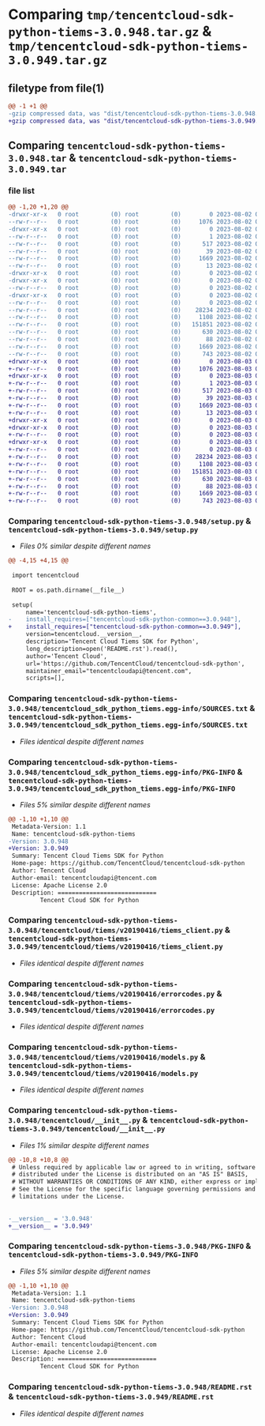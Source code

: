 # Comparing `tmp/tencentcloud-sdk-python-tiems-3.0.948.tar.gz` & `tmp/tencentcloud-sdk-python-tiems-3.0.949.tar.gz`

## filetype from file(1)

```diff
@@ -1 +1 @@
-gzip compressed data, was "dist/tencentcloud-sdk-python-tiems-3.0.948.tar", last modified: Wed Aug  2 00:39:35 2023, max compression
+gzip compressed data, was "dist/tencentcloud-sdk-python-tiems-3.0.949.tar", last modified: Thu Aug  3 00:36:32 2023, max compression
```

## Comparing `tencentcloud-sdk-python-tiems-3.0.948.tar` & `tencentcloud-sdk-python-tiems-3.0.949.tar`

### file list

```diff
@@ -1,20 +1,20 @@
-drwxr-xr-x   0 root         (0) root         (0)        0 2023-08-02 00:39:35.000000 tencentcloud-sdk-python-tiems-3.0.948/
--rw-r--r--   0 root         (0) root         (0)     1076 2023-08-02 00:39:35.000000 tencentcloud-sdk-python-tiems-3.0.948/setup.py
-drwxr-xr-x   0 root         (0) root         (0)        0 2023-08-02 00:39:35.000000 tencentcloud-sdk-python-tiems-3.0.948/tencentcloud_sdk_python_tiems.egg-info/
--rw-r--r--   0 root         (0) root         (0)        1 2023-08-02 00:39:35.000000 tencentcloud-sdk-python-tiems-3.0.948/tencentcloud_sdk_python_tiems.egg-info/dependency_links.txt
--rw-r--r--   0 root         (0) root         (0)      517 2023-08-02 00:39:35.000000 tencentcloud-sdk-python-tiems-3.0.948/tencentcloud_sdk_python_tiems.egg-info/SOURCES.txt
--rw-r--r--   0 root         (0) root         (0)       39 2023-08-02 00:39:35.000000 tencentcloud-sdk-python-tiems-3.0.948/tencentcloud_sdk_python_tiems.egg-info/requires.txt
--rw-r--r--   0 root         (0) root         (0)     1669 2023-08-02 00:39:35.000000 tencentcloud-sdk-python-tiems-3.0.948/tencentcloud_sdk_python_tiems.egg-info/PKG-INFO
--rw-r--r--   0 root         (0) root         (0)       13 2023-08-02 00:39:35.000000 tencentcloud-sdk-python-tiems-3.0.948/tencentcloud_sdk_python_tiems.egg-info/top_level.txt
-drwxr-xr-x   0 root         (0) root         (0)        0 2023-08-02 00:39:35.000000 tencentcloud-sdk-python-tiems-3.0.948/tencentcloud/
-drwxr-xr-x   0 root         (0) root         (0)        0 2023-08-02 00:39:35.000000 tencentcloud-sdk-python-tiems-3.0.948/tencentcloud/tiems/
--rw-r--r--   0 root         (0) root         (0)        0 2023-08-02 00:39:35.000000 tencentcloud-sdk-python-tiems-3.0.948/tencentcloud/tiems/__init__.py
-drwxr-xr-x   0 root         (0) root         (0)        0 2023-08-02 00:39:35.000000 tencentcloud-sdk-python-tiems-3.0.948/tencentcloud/tiems/v20190416/
--rw-r--r--   0 root         (0) root         (0)        0 2023-08-02 00:39:35.000000 tencentcloud-sdk-python-tiems-3.0.948/tencentcloud/tiems/v20190416/__init__.py
--rw-r--r--   0 root         (0) root         (0)    28234 2023-08-02 00:39:35.000000 tencentcloud-sdk-python-tiems-3.0.948/tencentcloud/tiems/v20190416/tiems_client.py
--rw-r--r--   0 root         (0) root         (0)     1108 2023-08-02 00:39:35.000000 tencentcloud-sdk-python-tiems-3.0.948/tencentcloud/tiems/v20190416/errorcodes.py
--rw-r--r--   0 root         (0) root         (0)   151851 2023-08-02 00:39:35.000000 tencentcloud-sdk-python-tiems-3.0.948/tencentcloud/tiems/v20190416/models.py
--rw-r--r--   0 root         (0) root         (0)      630 2023-08-02 00:39:35.000000 tencentcloud-sdk-python-tiems-3.0.948/tencentcloud/__init__.py
--rw-r--r--   0 root         (0) root         (0)       88 2023-08-02 00:39:35.000000 tencentcloud-sdk-python-tiems-3.0.948/setup.cfg
--rw-r--r--   0 root         (0) root         (0)     1669 2023-08-02 00:39:35.000000 tencentcloud-sdk-python-tiems-3.0.948/PKG-INFO
--rw-r--r--   0 root         (0) root         (0)      743 2023-08-02 00:39:35.000000 tencentcloud-sdk-python-tiems-3.0.948/README.rst
+drwxr-xr-x   0 root         (0) root         (0)        0 2023-08-03 00:36:32.000000 tencentcloud-sdk-python-tiems-3.0.949/
+-rw-r--r--   0 root         (0) root         (0)     1076 2023-08-03 00:36:32.000000 tencentcloud-sdk-python-tiems-3.0.949/setup.py
+drwxr-xr-x   0 root         (0) root         (0)        0 2023-08-03 00:36:32.000000 tencentcloud-sdk-python-tiems-3.0.949/tencentcloud_sdk_python_tiems.egg-info/
+-rw-r--r--   0 root         (0) root         (0)        1 2023-08-03 00:36:32.000000 tencentcloud-sdk-python-tiems-3.0.949/tencentcloud_sdk_python_tiems.egg-info/dependency_links.txt
+-rw-r--r--   0 root         (0) root         (0)      517 2023-08-03 00:36:32.000000 tencentcloud-sdk-python-tiems-3.0.949/tencentcloud_sdk_python_tiems.egg-info/SOURCES.txt
+-rw-r--r--   0 root         (0) root         (0)       39 2023-08-03 00:36:32.000000 tencentcloud-sdk-python-tiems-3.0.949/tencentcloud_sdk_python_tiems.egg-info/requires.txt
+-rw-r--r--   0 root         (0) root         (0)     1669 2023-08-03 00:36:32.000000 tencentcloud-sdk-python-tiems-3.0.949/tencentcloud_sdk_python_tiems.egg-info/PKG-INFO
+-rw-r--r--   0 root         (0) root         (0)       13 2023-08-03 00:36:32.000000 tencentcloud-sdk-python-tiems-3.0.949/tencentcloud_sdk_python_tiems.egg-info/top_level.txt
+drwxr-xr-x   0 root         (0) root         (0)        0 2023-08-03 00:36:32.000000 tencentcloud-sdk-python-tiems-3.0.949/tencentcloud/
+drwxr-xr-x   0 root         (0) root         (0)        0 2023-08-03 00:36:32.000000 tencentcloud-sdk-python-tiems-3.0.949/tencentcloud/tiems/
+-rw-r--r--   0 root         (0) root         (0)        0 2023-08-03 00:36:32.000000 tencentcloud-sdk-python-tiems-3.0.949/tencentcloud/tiems/__init__.py
+drwxr-xr-x   0 root         (0) root         (0)        0 2023-08-03 00:36:32.000000 tencentcloud-sdk-python-tiems-3.0.949/tencentcloud/tiems/v20190416/
+-rw-r--r--   0 root         (0) root         (0)        0 2023-08-03 00:36:32.000000 tencentcloud-sdk-python-tiems-3.0.949/tencentcloud/tiems/v20190416/__init__.py
+-rw-r--r--   0 root         (0) root         (0)    28234 2023-08-03 00:36:32.000000 tencentcloud-sdk-python-tiems-3.0.949/tencentcloud/tiems/v20190416/tiems_client.py
+-rw-r--r--   0 root         (0) root         (0)     1108 2023-08-03 00:36:32.000000 tencentcloud-sdk-python-tiems-3.0.949/tencentcloud/tiems/v20190416/errorcodes.py
+-rw-r--r--   0 root         (0) root         (0)   151851 2023-08-03 00:36:32.000000 tencentcloud-sdk-python-tiems-3.0.949/tencentcloud/tiems/v20190416/models.py
+-rw-r--r--   0 root         (0) root         (0)      630 2023-08-03 00:36:32.000000 tencentcloud-sdk-python-tiems-3.0.949/tencentcloud/__init__.py
+-rw-r--r--   0 root         (0) root         (0)       88 2023-08-03 00:36:32.000000 tencentcloud-sdk-python-tiems-3.0.949/setup.cfg
+-rw-r--r--   0 root         (0) root         (0)     1669 2023-08-03 00:36:32.000000 tencentcloud-sdk-python-tiems-3.0.949/PKG-INFO
+-rw-r--r--   0 root         (0) root         (0)      743 2023-08-03 00:36:32.000000 tencentcloud-sdk-python-tiems-3.0.949/README.rst
```

### Comparing `tencentcloud-sdk-python-tiems-3.0.948/setup.py` & `tencentcloud-sdk-python-tiems-3.0.949/setup.py`

 * *Files 0% similar despite different names*

```diff
@@ -4,15 +4,15 @@
 
 import tencentcloud
 
 ROOT = os.path.dirname(__file__)
 
 setup(
     name='tencentcloud-sdk-python-tiems',
-    install_requires=["tencentcloud-sdk-python-common==3.0.948"],
+    install_requires=["tencentcloud-sdk-python-common==3.0.949"],
     version=tencentcloud.__version__,
     description='Tencent Cloud Tiems SDK for Python',
     long_description=open('README.rst').read(),
     author='Tencent Cloud',
     url='https://github.com/TencentCloud/tencentcloud-sdk-python',
     maintainer_email="tencentcloudapi@tencent.com",
     scripts=[],
```

### Comparing `tencentcloud-sdk-python-tiems-3.0.948/tencentcloud_sdk_python_tiems.egg-info/SOURCES.txt` & `tencentcloud-sdk-python-tiems-3.0.949/tencentcloud_sdk_python_tiems.egg-info/SOURCES.txt`

 * *Files identical despite different names*

### Comparing `tencentcloud-sdk-python-tiems-3.0.948/tencentcloud_sdk_python_tiems.egg-info/PKG-INFO` & `tencentcloud-sdk-python-tiems-3.0.949/tencentcloud_sdk_python_tiems.egg-info/PKG-INFO`

 * *Files 5% similar despite different names*

```diff
@@ -1,10 +1,10 @@
 Metadata-Version: 1.1
 Name: tencentcloud-sdk-python-tiems
-Version: 3.0.948
+Version: 3.0.949
 Summary: Tencent Cloud Tiems SDK for Python
 Home-page: https://github.com/TencentCloud/tencentcloud-sdk-python
 Author: Tencent Cloud
 Author-email: tencentcloudapi@tencent.com
 License: Apache License 2.0
 Description: ============================
         Tencent Cloud SDK for Python
```

### Comparing `tencentcloud-sdk-python-tiems-3.0.948/tencentcloud/tiems/v20190416/tiems_client.py` & `tencentcloud-sdk-python-tiems-3.0.949/tencentcloud/tiems/v20190416/tiems_client.py`

 * *Files identical despite different names*

### Comparing `tencentcloud-sdk-python-tiems-3.0.948/tencentcloud/tiems/v20190416/errorcodes.py` & `tencentcloud-sdk-python-tiems-3.0.949/tencentcloud/tiems/v20190416/errorcodes.py`

 * *Files identical despite different names*

### Comparing `tencentcloud-sdk-python-tiems-3.0.948/tencentcloud/tiems/v20190416/models.py` & `tencentcloud-sdk-python-tiems-3.0.949/tencentcloud/tiems/v20190416/models.py`

 * *Files identical despite different names*

### Comparing `tencentcloud-sdk-python-tiems-3.0.948/tencentcloud/__init__.py` & `tencentcloud-sdk-python-tiems-3.0.949/tencentcloud/__init__.py`

 * *Files 1% similar despite different names*

```diff
@@ -10,8 +10,8 @@
 # Unless required by applicable law or agreed to in writing, software
 # distributed under the License is distributed on an "AS IS" BASIS,
 # WITHOUT WARRANTIES OR CONDITIONS OF ANY KIND, either express or implied.
 # See the License for the specific language governing permissions and
 # limitations under the License.
 
 
-__version__ = '3.0.948'
+__version__ = '3.0.949'
```

### Comparing `tencentcloud-sdk-python-tiems-3.0.948/PKG-INFO` & `tencentcloud-sdk-python-tiems-3.0.949/PKG-INFO`

 * *Files 5% similar despite different names*

```diff
@@ -1,10 +1,10 @@
 Metadata-Version: 1.1
 Name: tencentcloud-sdk-python-tiems
-Version: 3.0.948
+Version: 3.0.949
 Summary: Tencent Cloud Tiems SDK for Python
 Home-page: https://github.com/TencentCloud/tencentcloud-sdk-python
 Author: Tencent Cloud
 Author-email: tencentcloudapi@tencent.com
 License: Apache License 2.0
 Description: ============================
         Tencent Cloud SDK for Python
```

### Comparing `tencentcloud-sdk-python-tiems-3.0.948/README.rst` & `tencentcloud-sdk-python-tiems-3.0.949/README.rst`

 * *Files identical despite different names*

